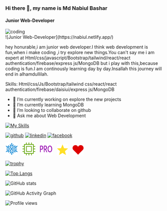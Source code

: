 ### Hi there 👋, my name is Md Nabiul Bashar
#### Junior Web-Developer
<img align="right" alt="coding" height="40%" width="100%" src="https://encrypted-tbn0.gstatic.com/images?q=tbn:ANd9GcTnGQC8NuNyj8_JS4Ts6ve111wtzZFGS_R9wA&usqp=CAU">
![Junior Web-Developer](https://nabiul.netlify.app/)

hey honurable,i am junior web developer.I think web development is fun,when i make coding ,i try explore new things.You can't say me i am expert at Html/css/javascript/Bootstrap/tailwind/react/react authentication/firebase/express js/MongoDB but i play with this,because coding is fun.I am continously learning day by day.Insallah this journey will end in alhamdullilah.

Skills: Html/css/Js/Bootstrap/tailwind css/react/react authentication/firebase/daisiui/express js/MongoDB

- 🔭 I’m currently working on explore the new projects 
- 🌱 I’m currently learning MongoDB 
- 👯 I’m looking to collaborate on github 
- 💬 Ask me about Web Development 

[![My Skills](https://skills.thijs.gg/icons?i=js,html,css,mongodb,nodejs,react,tailwind,redux,bootstrap,daisiui,firebase,postman,expressjs)](https://skills.thijs.gg)

[<img src='https://cdn.jsdelivr.net/npm/simple-icons@3.0.1/icons/github.svg' alt='github' height='40'>](https://github.com/Nabi171)  [<img src='[https://cdn.jsdelivr.net/npm/simple-icons@3.0.1/icons/linkedin.svg](https://www.google.com/imgres?imgurl=https%3A%2F%2Fassets-global.website-files.com%2F5f15530648874c5f977e91c2%2F637ef1f502c0f83324cbf1ad_ABM%2520College%2520Web%2520developer%2520main.jpg&imgrefurl=https%3A%2F%2Fwww.abmcollege.com%2Fblog%2Fwhat-you-learn-in-a-web-design-and-development-program&tbnid=bk3Eda2XMvo0VM&vet=12ahUKEwiRoe6UzML9AhUzMbcAHaugAygQMygEegUIARDqAQ..i&docid=2a5q5GeXcgin1M&w=2500&h=1667&q=web%20developer&ved=2ahUKEwiRoe6UzML9AhUzMbcAHaugAygQMygEegUIARDqAQ)' alt='linkedin' height='40'>](https://www.linkedin.com/in/https://www.linkedin.com/in/md-nabiul-173321214/?fbclid=IwAR26IMgC1AiAuF8cl9l1y8J8g6Pp2F9wxyIQ0XX7tpPh4_jS5uKG1lY0sfE/)  [<img src='https://cdn.jsdelivr.net/npm/simple-icons@3.0.1/icons/facebook.svg' alt='facebook' height='40'>](https://www.facebook.com/https://www.facebook.com/mohammad.nabiul.7/)  

<a href='https://archiveprogram.github.com/'><img src='https://raw.githubusercontent.com/acervenky/animated-github-badges/master/assets/acbadge.gif' width='40' height='40'></a> <a href='https://docs.github.com/en/developers'><img src='https://raw.githubusercontent.com/acervenky/animated-github-badges/master/assets/devbadge.gif' width='40' height='40'></a> <a href='https://github.com/pricing'><img src='https://raw.githubusercontent.com/acervenky/animated-github-badges/master/assets/pro.gif' width='40' height='40'></a> <a href='https://stars.github.com/'><img src='https://raw.githubusercontent.com/acervenky/animated-github-badges/master/assets/starbadge.gif' width='35' height='35'></a> <a href='https://docs.github.com/en/github/supporting-the-open-source-community-with-github-sponsors'><img src='https://raw.githubusercontent.com/acervenky/animated-github-badges/master/assets/sponsorbadge.gif' width='35' height='35'></a> 

[![trophy](https://github-profile-trophy.vercel.app/?username=Nabi171)](https://github.com/ryo-ma/github-profile-trophy)

[![Top Langs](https://github-readme-stats.vercel.app/api/top-langs/?username=Nabi171)](https://github.com/anuraghazra/github-readme-stats)

![GitHub stats](https://github-readme-stats.vercel.app/api?username=Nabi171&show_icons=true&count_private=true)  

![GitHub Activity Graph](https://activity-graph.herokuapp.com/graph?username=Nabi171)  

![Profile views](https://gpvc.arturio.dev/Nabi171)  

